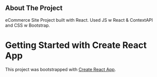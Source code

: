 ## About The Project

eCommerce Site Project built with React. Used JS w React & ContextAPI and CSS w Bootstrap.

# Getting Started with Create React App

This project was bootstrapped with [Create React App](https://github.com/facebook/create-react-app).
